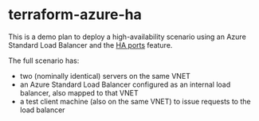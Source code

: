 # terraform-azure-ha

This is a demo plan to deploy a high-availability scenario using an Azure Standard Load Balancer and the [HA ports][haports] feature.

The full scenario has:

- two (nominally identical) servers on the same VNET
- an Azure Standard Load Balancer configured as an internal load balancer, also mapped to that VNET
- a test client machine (also on the same VNET) to issue requests to the load balancer


[haports]: https://docs.microsoft.com/en-us/azure/load-balancer/load-balancer-ha-ports-overview